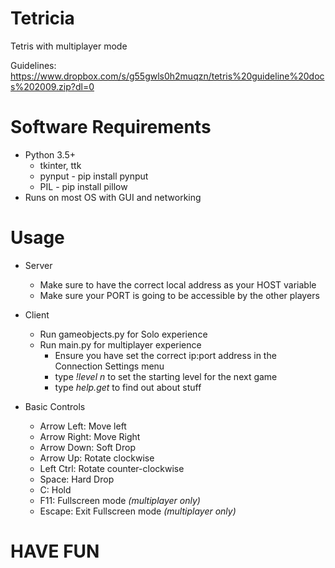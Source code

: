 # Tetricia
Tetris with multiplayer mode

Guidelines: https://www.dropbox.com/s/g55gwls0h2muqzn/tetris%20guideline%20docs%202009.zip?dl=0

# Software Requirements
* Python 3.5+
    * tkinter, ttk
    * pynput - pip install pynput
    * PIL - pip install pillow
* Runs on most OS with GUI and networking

# Usage
* Server
   * Make sure to have the correct local address as your HOST variable
   * Make sure your PORT is going to be accessible by the other players
   
* Client
   * Run gameobjects.py for Solo experience
   * Run main.py for multiplayer experience
      * Ensure you have set the correct ip:port address in the Connection Settings menu
      * type *!level n* to set the starting level for the next game
      * type *help.get* to find out about stuff

* Basic Controls
   * Arrow Left: Move left
   * Arrow Right: Move Right
   * Arrow Down: Soft Drop
   * Arrow Up: Rotate clockwise
   * Left Ctrl: Rotate counter-clockwise
   * Space: Hard Drop
   * C: Hold
   * F11: Fullscreen mode *(multiplayer only)*
   * Escape: Exit Fullscreen mode *(multiplayer only)*

# HAVE FUN 
